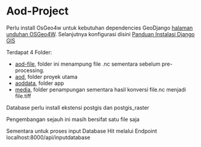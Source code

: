 # Aod-Project

Perlu install OsGeo4w untuk kebutuhan dependencies GeoDjango [halaman unduhan OSGeo4W](https://trac.osgeo.org/osgeo4w/).
Selanjutnya konfigurasi disini [Panduan Instalasi Django GIS](https://docs.djangoproject.com/en/5.1/ref/contrib/gis/install/)

Terdapat 4 Folder:
- [aod-file](https://github.com/just4funyay/Aod-Project/tree/main/aod-file), folder ini menampung file .nc sementara sebelum pre-processing.
- [aod](https://github.com/just4funyay/Aod-Project/tree/main/aod), folder proyek utama
- [aoddata](https://github.com/just4funyay/Aod-Project/tree/main/aoddata), folder app
- [media](https://github.com/just4funyay/Aod-Project/tree/main/aoddata), folder penampungan sementara hasil konversi file.nc menjadi file.tiff

Database perlu install ekstensi postgis dan postgis_raster

Pengembangan sejauh ini masih bersifat satu file saja

Sementara untuk proses input Database Hit melalui Endpoint localhost:8000/api/inputdatabase
